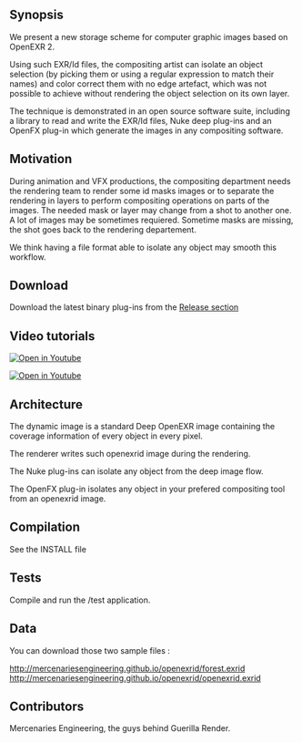 ## Synopsis

We present a new storage scheme for computer graphic images based on OpenEXR 2.

Using such EXR/Id files, the compositing artist can isolate an object selection (by picking them or using a regular expression to match their names) and color correct them with no edge artefact, which was not possible to achieve without rendering the object selection on its own layer.

The technique is demonstrated in an open source software suite, including a library to read and write the EXR/Id files, Nuke deep plug-ins and an OpenFX plug-in which generate the images in any compositing software.

## Motivation

During animation and VFX productions, the compositing department needs the rendering team to render some id masks images or to separate the rendering in layers to perform compositing operations
on parts of the images. The needed mask or layer may change from a shot to another one. A lot of images may be sometimes requiered.
Sometime masks are missing, the shot goes back to the rendering departement.

We think having a file format able to isolate any object may smooth this workflow.

## Download

Download the latest binary plug-ins from the [Release section](https://github.com/MercenariesEngineering/openexrid/releases)

## Video tutorials

[![Open in Youtube](http://img.youtube.com/vi/Ucn3KE3JDFA/0.jpg)](http://www.youtube.com/watch?v=Ucn3KE3JDFA&t=3m58s "Open in Youtube")

[![Open in Youtube](https://img.youtube.com/vi/W_ltvSMrwnQ/0.jpg)](http://www.youtube.com/watch?v=W_ltvSMrwnQ "Open in Youtube")

## Architecture

The dynamic image is a standard Deep OpenEXR image containing the coverage information of every object in every pixel.

The renderer writes such openexrid image during the rendering.

The Nuke plug-ins can isolate any object from the deep image flow.

The OpenFX plug-in isolates any object in your prefered compositing tool from an openexrid image.

## Compilation

See the INSTALL file

## Tests

Compile and run the /test application.

## Data

You can download those two sample files :

http://mercenariesengineering.github.io/openexrid/forest.exrid <br />
http://mercenariesengineering.github.io/openexrid/openexrid.exrid

## Contributors

Mercenaries Engineering, the guys behind Guerilla Render.
